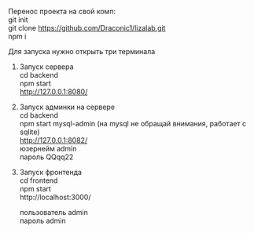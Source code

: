 Перенос проекта на свой комп:<br>
git init<br>
git clone https://github.com/Draconic1/lizalab.git<br>
npm i<br>

Для запуска нужно открыть три терминала<br>

1. Запуск сервера<br>
    cd backend<br>
    npm start<br>
    http://127.0.0.1:8080/<br>

2. Запуск админки на сервере<br>
    cd backend<br>
    npm start mysql-admin (на mysql не обращай внимания, работает с sqlite)<br>
    http://127.0.0.1:8082/ <br>
    юзернейм admin<br>
    пароль QQqq22<br>

3. Запуск фронтенда<br>
    cd frontend<br>
    npm start<br>
    http://localhost:3000/<br>
    
    пользователь admin<br>
    пароль admin<br>
